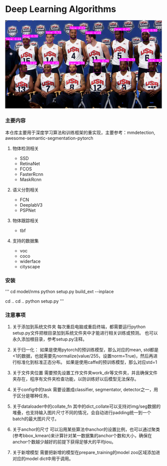 # Deep Learning Algorithms
<div align=center><img src="https://github.com/ximitiejiang/deep_learning_algorithm/blob/master/test/nba_epoch9.png"/></div>

### 主要内容

本仓库主要用于深度学习算法和训练框架的重实现，主要参考：mmdetection, awesome-semantic-segmentation-pytorch

1. 物体检测相关
    - SSD
    - RetinaNet
    - FCOS
    - FasterRcnn
    - MaskRcnn
    
2. 语义分割相关
    - FCN
    - DeeplabV3
    - PSPNet
    
3. 物体跟踪相关
    - tbf
    
4. 支持的数据集
    - voc
    - coco
    - widerface
    - cityscape
    
### 安装

'''
cd model/nms
python setup.py build_ext --inplace

cd ..
cd ..
python setup.py
'''

### 注意事项

1. 关于添加到系统文件夹
每次重启电脑或重启终端，都需要运行python setup.py文件把根目录加到系统文件夹中才能进行相关训练或预测。
也可以永久添加根目录，参考setup.py注释。

2. 关于归一化：
如果是使用pytorch的预训练模型，那么对应的mean, std都是<1的数据，也就需要先normalize(value/255，设置norm=True)，然后再进行标准化到标准正态分布。
如果是使用caffe的预训练模型，那么对应std=1

3. 关于文件夹位置
需要预先设置工作文件夹work_dir等文件夹，并且确保文件夹存在，程序有文件夹检查功能，以防训练好以后模型无法保存。

4. 关于config中的task
需要设置成classifier, segmentator, detector之一，用于区分是哪种任务。

5. 关于dataloader中的collate_fn
其中的dict_collate可以支持对img/seg数据的堆叠，也支持输入图片尺寸不同的情况，会自动进行padding统一到一个batch的最大图片尺寸。

6. 关于anchor的尺寸
可以沿用某些算法中anchor的设置比例，也可以通过聚类(参考bbox_kmean)来计算针对某一数据集的anchor个数和大小，确保在anchor个数越少越好的前提下获得足够大的平均iou。

7. 关于新增模型
需要把新增的模型在prepare_training的model zoo区域添加进对应的model dict中用于调用。

